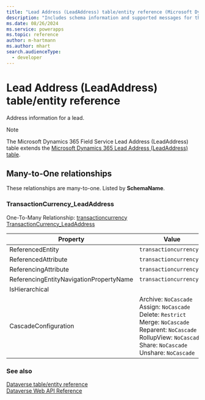 ```yaml
---
title: "Lead Address (LeadAddress) table/entity reference (Microsoft Dynamics 365 Field Service)"
description: "Includes schema information and supported messages for the Lead Address (LeadAddress) table/entity with Microsoft Dynamics 365 Field Service."
ms.date: 08/26/2024
ms.service: powerapps
ms.topic: reference
author: m-hartmann
ms.author: mhart
search.audienceType: 
  - developer
---
```


# Lead Address (LeadAddress) table/entity reference

Address information for a lead.

> [!NOTE]
> The Microsoft Dynamics 365 Field Service Lead Address (LeadAddress) table extends the [Microsoft Dynamics 365 Lead Address (LeadAddress) table](/dynamics365/developer/entities/leadaddress).




## Many-to-One relationships

These relationships are many-to-one. Listed by **SchemaName**.

### <a name="BKMK_TransactionCurrency_LeadAddress"></a> TransactionCurrency_LeadAddress

One-To-Many Relationship: [transactioncurrency TransactionCurrency_LeadAddress](transactioncurrency.md#BKMK_TransactionCurrency_LeadAddress)

|Property|Value|
|---|---|
|ReferencedEntity|`transactioncurrency`|
|ReferencedAttribute|`transactioncurrencyid`|
|ReferencingAttribute|`transactioncurrencyid`|
|ReferencingEntityNavigationPropertyName|`transactioncurrencyid`|
|IsHierarchical||
|CascadeConfiguration|Archive: `NoCascade`<br />Assign: `NoCascade`<br />Delete: `Restrict`<br />Merge: `NoCascade`<br />Reparent: `NoCascade`<br />RollupView: `NoCascade`<br />Share: `NoCascade`<br />Unshare: `NoCascade`|



### See also

[Dataverse table/entity reference](../about-entity-reference.md)  
[Dataverse Web API Reference](/power-apps/developer/data-platform/webapi/reference/about)   

